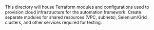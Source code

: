 This directory will house Terraform modules and configurations used to provision
cloud infrastructure for the automation framework.  Create separate modules
for shared resources (VPC, subnets), Selenium/Grid clusters, and other
services required for testing.